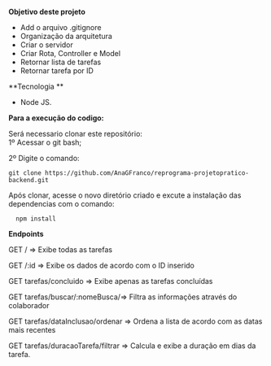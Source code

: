 **Objetivo deste projeto**

- Add o arquivo .gitignore
- Organização da arquitetura
- Criar o servidor
- Criar Rota, Controller e Model
- Retornar lista de tarefas
- Retornar tarefa por ID

**Tecnologia **
- Node JS.

**Para a execução do codigo:**

Será necessario clonar este repositório:  
 1º Acessar o git bash;  
  
 2º Digite o comando:  
   
` git clone https://github.com/AnaGFranco/reprograma-projetopratico-backend.git   `

Após clonar, acesse o novo diretório criado e excute a instalação das dependencias com o comando:
  
`   npm install      `

**Endpoints**

GET / => Exibe todas as tarefas

GET /:id => Exibe os dados de acordo com o ID inserido

GET tarefas/concluido => Exibe apenas as tarefas concluídas

GET tarefas/buscar/:nomeBusca/=> Filtra as informações através do colaborador

GET tarefas/dataInclusao/ordenar => Ordena a lista de acordo com as datas mais recentes

GET tarefas/duracaoTarefa/filtrar => Calcula e exibe a duração em dias da tarefa.
